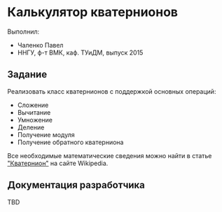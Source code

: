 # Калькулятор кватернионов

Выполнил:

 - Чаленко Павел
 - ННГУ, ф-т ВМК, каф. ТУиДМ, выпуск 2015

## Задание

Реализовать класс кватернионов с поддержкой основных операций:

 - Сложение
 - Вычитание
 - Умножение
 - Деление
 - Получение модуля
 - Получение обратного кватерниона

Все необходимые математические сведения можно найти в статье
["Кватернион"][quaternion] на сайте Wikipedia.

## Документация разработчика

TBD

<!-- LINKS -->

[quaternion]: https://ru.wikipedia.org/wiki/Кватернион

